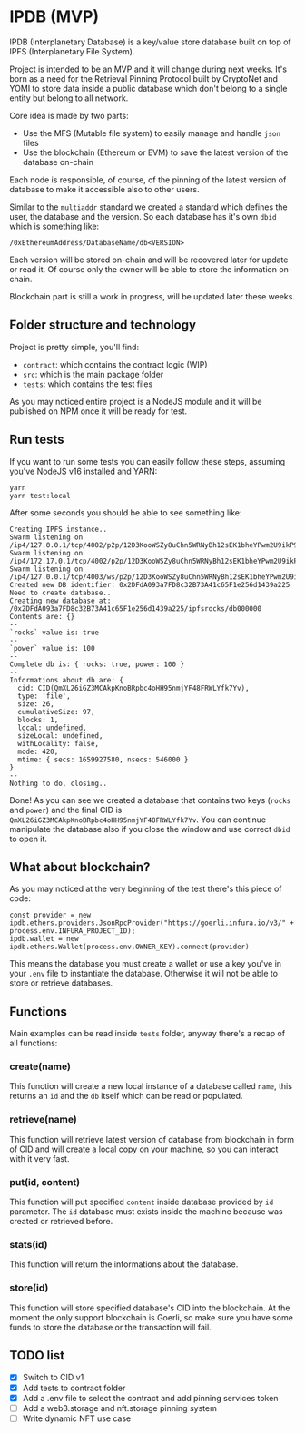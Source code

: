 # IPDB (MVP)

IPDB (Interplanetary Database) is a key/value store database built on top of IPFS (Interplanetary File System).

Project is intended to be an MVP and it will change during next weeks. It's born as a need for the Retrieval Pinning Protocol built by CryptoNet and YOMI to store data inside a public database which don't belong to a single entity but belong to all network.

Core idea is made by two parts:
- Use the MFS (Mutable file system) to easily manage and handle `json` files
- Use the blockchain (Ethereum or EVM) to save the latest version of the database on-chain

Each node is responsible, of course, of the pinning of the latest version of database to make it accessible also to other users.

Similar to the `multiaddr` standard we created a standard which defines the user, the database and the version. So each database has it's own `dbid` which is something like:

```
/0xEthereumAddress/DatabaseName/db<VERSION>
```

Each version will be stored on-chain and will be recovered later for update or read it. Of course only the owner will be able to store the information on-chain.

Blockchain part is still a work in progress, will be updated later these weeks.

## Folder structure and technology

Project is pretty simple, you'll find:
- `contract`: which contains the contract logic (WIP)
- `src`: which is the main package folder
- `tests`: which contains the test files

As you may noticed entire project is a NodeJS module and it will be published on NPM once it will be ready for test.

## Run tests

If you want to run some tests you can easily follow these steps, assuming you've NodeJS v16 installed and YARN:

```
yarn 
yarn test:local
```

After some seconds you should be able to see something like:

```
Creating IPFS instance..
Swarm listening on /ip4/127.0.0.1/tcp/4002/p2p/12D3KooWSZy8uChn5WRNyBh12sEK1bheYPwm2U9ikP9GxZUPzPNj
Swarm listening on /ip4/172.17.0.1/tcp/4002/p2p/12D3KooWSZy8uChn5WRNyBh12sEK1bheYPwm2U9ikP9GxZUPzPNj
Swarm listening on /ip4/127.0.0.1/tcp/4003/ws/p2p/12D3KooWSZy8uChn5WRNyBh12sEK1bheYPwm2U9ikP9GxZUPzPNj
Created new DB identifier: 0x2DFdA093a7FD8c32B73A41c65F1e256d1439a225
Need to create database..
Creating new database at: /0x2DFdA093a7FD8c32B73A41c65F1e256d1439a225/ipfsrocks/db000000
Contents are: {}
--
`rocks` value is: true
--
`power` value is: 100
--
Complete db is: { rocks: true, power: 100 }
--
Informations about db are: {
  cid: CID(QmXL26iGZ3MCAkpKnoBRpbc4oHH95nmjYF48FRWLYfk7Yv),
  type: 'file',
  size: 26,
  cumulativeSize: 97,
  blocks: 1,
  local: undefined,
  sizeLocal: undefined,
  withLocality: false,
  mode: 420,
  mtime: { secs: 1659927580, nsecs: 546000 }
}
--
Nothing to do, closing..
```

Done! As you can see we created a database that contains two keys (`rocks` and `power`) and the final CID is `QmXL26iGZ3MCAkpKnoBRpbc4oHH95nmjYF48FRWLYfk7Yv`. You can continue manipulate the database also if you close the window and use correct `dbid` to open it.

## What about blockchain?

As you may noticed at the very beginning of the test there's this piece of code:

```
const provider = new ipdb.ethers.providers.JsonRpcProvider("https://goerli.infura.io/v3/" + process.env.INFURA_PROJECT_ID);
ipdb.wallet = new ipdb.ethers.Wallet(process.env.OWNER_KEY).connect(provider)
```

This means the database you must create a wallet or use a key you've in your `.env` file to instantiate the database. Otherwise it will not be able to store or retrieve databases.

## Functions
Main examples can be read inside `tests` folder, anyway there's a recap of all functions:
### create(name)
This function will create a new local instance of a database called `name`, this returns an `id` and the `db` itself which can be read or populated.

### retrieve(name)
This function will retrieve latest version of database from blockchain in form of CID and will create a local copy on your machine, so you can interact with it very fast.

### put(id, content)
This function will put specified `content` inside database provided by `id` parameter. The `id` database must exists inside the machine because was created or retrieved before.

### stats(id)
This function will return the informations about the database.

### store(id)
This function will store specified database's CID into the blockchain. At the moment the only support blockchain is Goerli, so make sure you have some funds to store the database or the transaction will fail.
## TODO list

- [x] Switch to CID v1
- [x] Add tests to contract folder
- [x] Add a .env file to select the contract and add pinning services token  
- [ ] Add a web3.storage and nft.storage pinning system
- [ ] Write dynamic NFT use case
